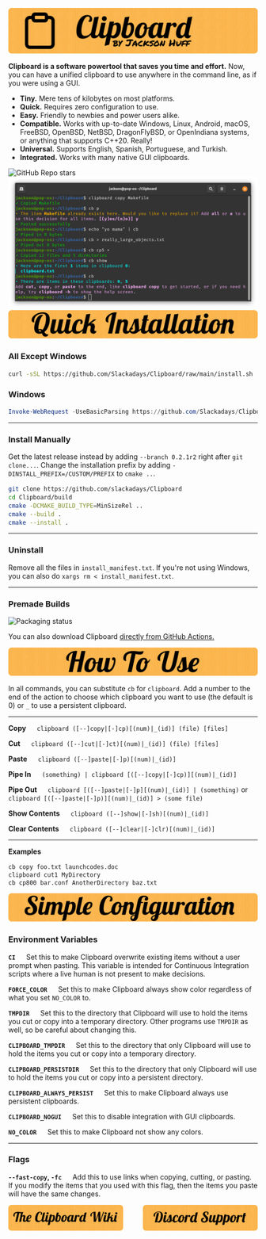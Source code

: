 ![Clipboard Banner](documentation/readme-banners/CBBanner.png)

**Clipboard is a software powertool that saves you time and effort.** Now, you can have a unified clipboard to use anywhere in the command line, as if you were using a GUI.

- **Tiny.** Mere tens of kilobytes on most platforms.
- **Quick.** Requires zero configuration to use.
- **Easy.** Friendly to newbies and power users alike.
- **Compatible.** Works with up-to-date Windows, Linux, Android, macOS, FreeBSD, OpenBSD, NetBSD, DragonFlyBSD, or OpenIndiana systems, or anything that supports C++20. Really!
- **Universal.** Supports English, Spanish, Portuguese, and Turkish.
- **Integrated.** Works with many native GUI clipboards.

![GitHub Repo stars](https://img.shields.io/github/stars/slackadays/clipboard?style=for-the-badge)
![Clipboard Demo Image](documentation/readme-banners/CBDemo.png)
![Quick Installation](documentation/readme-banners/CBQuickInstallation.png)
### **All Except Windows** 
```bash
curl -sSL https://github.com/Slackadays/Clipboard/raw/main/install.sh | sh
```
### **Windows** 
```powershell
Invoke-WebRequest -UseBasicParsing https://github.com/Slackadays/Clipboard/raw/main/install.ps1 | powershell
```

---

### **Install Manually**
Get the latest release instead by adding `--branch 0.2.1r2` right after `git clone...`. Change the installation prefix by adding `-DINSTALL_PREFIX=/CUSTOM/PREFIX` to `cmake ..`.
```bash
git clone https://github.com/slackadays/Clipboard 
cd Clipboard/build
cmake -DCMAKE_BUILD_TYPE=MinSizeRel ..
cmake --build .
cmake --install .
```

---

### **Uninstall**

Remove all the files in `install_manifest.txt`. If you're not using Windows, you can also do `xargs rm < install_manifest.txt`.

---

### **Premade Builds**

<a>
    <img src="https://repology.org/badge/vertical-allrepos/clipboard.svg" alt="Packaging status">
</a>

You can also download Clipboard [directly from GitHub Actions.](https://nightly.link/Slackadays/Clipboard/workflows/main/main)


![How To Use](documentation/readme-banners/CBHowToUse.png)

In all commands, you can substitute `cb` for `clipboard`. 
Add a number to the end of the action to choose which clipboard you want to use (the default is 0) or `_` to use a persistent clipboard. 

---

**Copy** &emsp; `clipboard ([--]copy|[-]cp)[(num)|_(id)] (file) [files]`


**Cut** &emsp; `clipboard ([--]cut|[-]ct)[(num)|_(id)] (file) [files]`


**Paste** &emsp; `clipboard ([--]paste|[-]p)[(num)|_(id)]`


**Pipe In** &emsp; `(something) | clipboard [([--]copy|[-]cp)][(num)|_(id)]`


**Pipe Out** &emsp; `clipboard [([--]paste|[-]p][(num)|_(id)] | (something)` or `clipboard [([--]paste|[-]p)][(num)|_(id)] > (some file)`


**Show Contents** &emsp; `clipboard ([--]show|[-]sh)[(num)|_(id)]`


**Clear Contents** &emsp; `clipboard ([--]clear|[-]clr)[(num)|_(id)]`

---

**Examples**

```
cb copy foo.txt launchcodes.doc
clipboard cut1 MyDirectory
cb cp800 bar.conf AnotherDirectory baz.txt
```

![Simple Configuration](documentation/readme-banners/CBSimpleConfiguration.png)

### **Environment Variables**

**`CI`** &emsp; Set this to make Clipboard overwrite existing items without a user prompt when pasting. This variable is intended for Continuous Integration scripts where a live human is not present to make decisions.


**`FORCE_COLOR`** &emsp; Set this to make Clipboard always show color regardless of what you set `NO_COLOR` to.


**`TMPDIR`** &emsp; Set this to the directory that Clipboard will use to hold the items you cut or copy into a temporary directory. Other programs use `TMPDIR` as well, so be careful about changing this.


**`CLIPBOARD_TMPDIR`** &emsp; Set this to the directory that only Clipboard will use to hold the items you cut or copy into a temporary directory.


**`CLIPBOARD_PERSISTDIR`** &emsp; Set this to the directory that only Clipboard will use to hold the items you cut or copy into a persistent directory.


**`CLIPBOARD_ALWAYS_PERSIST`** &emsp; Set this to make Clipboard always use persistent clipboards.


**`CLIPBOARD_NOGUI`** &emsp; Set this to disable integration with GUI clipboards.


**`NO_COLOR`** &emsp; Set this to make Clipboard not show any colors.

</details>

---

### **Flags**

**`--fast-copy`, `-fc`** &emsp; Add this to use links when copying, cutting, or pasting. If you modify the items that you used with this flag, then the items you paste will have the same changes.


[<img src="documentation/readme-banners/TheCBWiki.png" width="46%" alt="The Clipboard Wiki"/>](https://github.com/Slackadays/Clipboard/wiki)
[<img src="documentation/readme-banners/DiscordSupport.png" width="46%" alt="Discord Support" align="right"/>](https://discord.gg/J6asnc3pEG)
